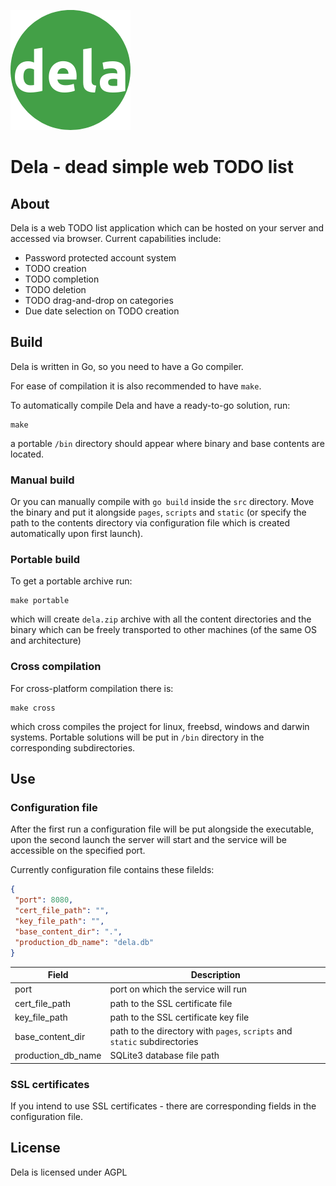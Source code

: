 ![Dela](static/images/android-chrome-192x192.png "Dela logo")

# Dela - dead simple web TODO list

## About
Dela is a web TODO list application which can be hosted on your server and accessed via browser. Current capabilities include: 

- Password protected account system
- TODO creation
- TODO completion
- TODO deletion
- TODO drag-and-drop on categories
- Due date selection on TODO creation

## Build
Dela is written in Go, so you need to have a Go compiler.

For ease of compilation it is also recommended to have `make`.

To automatically compile Dela and have a ready-to-go solution, run:

```
make
```

a portable `/bin` directory should appear where binary and base contents are located.


### Manual build
Or you can manually compile with `go build` inside the `src` directory. Move the binary and put it alongside `pages`, `scripts` and `static` (or specify the path to the contents directory via configuration file which is created automatically upon first launch).


### Portable build
To get a portable archive run:

```
make portable
```

which will create `dela.zip` archive with all the content directories and the binary which can be freely transported to other machines (of the same OS and architecture) 

### Cross compilation
For cross-platform compilation there is:

```
make cross
```

which cross compiles the project for linux, freebsd, windows and darwin systems. Portable solutions will be put in `/bin` directory in the corresponding subdirectories.

## Use

### Configuration file
After the first run a configuration file will be put alongside the executable, upon the second launch the server will start and the service will be accessible on the specified port.

Currently configuration file contains these filelds:
```json
{
 "port": 8080,
 "cert_file_path": "",
 "key_file_path": "",
 "base_content_dir": ".",
 "production_db_name": "dela.db"
}
```

| Field | Description |
| --- | ----------- |
| port | port on which the service will run |
| cert_file_path | path to the SSL certificate file |
| key_file_path | path to the SSL certificate key file |
| base_content_dir | path to the directory with `pages`, `scripts` and `static` subdirectories |
| production_db_name | SQLite3 database file path |


### SSL certificates
If you intend to use SSL certificates - there are corresponding fields in the configuration file.

## License
Dela is licensed under AGPL